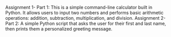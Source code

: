 Assignment 1- Part 1: This is a simple command-line calculator built in Python. It allows users to input two numbers and performs basic arithmetic operations: addition, subtraction, multiplication, and division.
Assignment 2- Part 2: A simple Python script that asks the user for their first and last name, then prints them a personalized greeting message.
